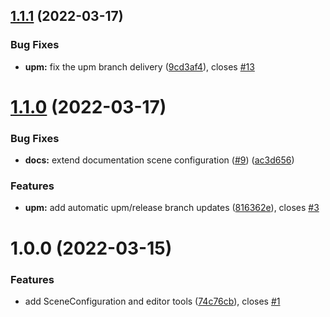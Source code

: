 ## [1.1.1](https://github.com/BeardedPlatypus/unity-multiple-scene-manager/compare/v1.1.0...v1.1.1) (2022-03-17)


### Bug Fixes

* **upm:** fix the upm branch delivery ([9cd3af4](https://github.com/BeardedPlatypus/unity-multiple-scene-manager/commit/9cd3af4cfecfa365a8349824a9614b09eefafd93)), closes [#13](https://github.com/BeardedPlatypus/unity-multiple-scene-manager/issues/13)

# [1.1.0](https://github.com/BeardedPlatypus/unity-multiple-scene-manager/compare/v1.0.0...v1.1.0) (2022-03-17)


### Bug Fixes

* **docs:** extend documentation scene configuration ([#9](https://github.com/BeardedPlatypus/unity-multiple-scene-manager/issues/9)) ([ac3d656](https://github.com/BeardedPlatypus/unity-multiple-scene-manager/commit/ac3d656cb9a170a61fca9ccb865597940ae978eb))


### Features

* **upm:** add automatic upm/release branch updates ([816362e](https://github.com/BeardedPlatypus/unity-multiple-scene-manager/commit/816362e39e8dc1c87939e8b88b67c06104b7e81a)), closes [#3](https://github.com/BeardedPlatypus/unity-multiple-scene-manager/issues/3)

# 1.0.0 (2022-03-15)


### Features

* add SceneConfiguration and editor tools ([74c76cb](https://github.com/BeardedPlatypus/unity-multiple-scene-manager/commit/74c76cb86754a9f596a684de192afc392824c834)), closes [#1](https://github.com/BeardedPlatypus/unity-multiple-scene-manager/issues/1)
